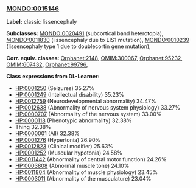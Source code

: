
### [MONDO:0015146](http://purl.obolibrary.org/obo/MONDO_0015146)
**Label:** classic lissencephaly

**Subclasses:** [MONDO:0020491](http://purl.obolibrary.org/obo/MONDO_0020491) (subcortical band heterotopia), [MONDO:0011830](http://purl.obolibrary.org/obo/MONDO_0011830) (lissencephaly due to LIS1 mutation), [MONDO:0010239](http://purl.obolibrary.org/obo/MONDO_0010239) (lissencephaly type 1 due to doublecortin gene mutation), 

**Corr. equiv. classes:** [Orphanet:2148](http://www.orpha.net/ORDO/Orphanet_2148), [OMIM:300067](http://purl.obolibrary.org/obo/OMIM_300067), [Orphanet:95232](http://www.orpha.net/ORDO/Orphanet_95232), [OMIM:607432](http://purl.obolibrary.org/obo/OMIM_607432), [Orphanet:99796](http://www.orpha.net/ORDO/Orphanet_99796), 

**Class expressions from DL-Learner:**

- [HP:0001250](http://purl.obolibrary.org/obo/HP_0001250) (Seizures) 35.27%
- [HP:0001249](http://purl.obolibrary.org/obo/HP_0001249) (Intellectual disability) 35.23%
- [HP:0012759](http://purl.obolibrary.org/obo/HP_0012759) (Neurodevelopmental abnormality) 34.47%
- [HP:0012638](http://purl.obolibrary.org/obo/HP_0012638) (Abnormality of nervous system physiology) 33.27%
- [HP:0000707](http://purl.obolibrary.org/obo/HP_0000707) (Abnormality of the nervous system) 33.00%
- [HP:0000118](http://purl.obolibrary.org/obo/HP_0000118) (Phenotypic abnormality) 32.38%
- Thing 32.38%
- [HP:0000001](http://purl.obolibrary.org/obo/HP_0000001) (All) 32.38%
- [HP:0001276](http://purl.obolibrary.org/obo/HP_0001276) (Hypertonia) 26.90%
- [HP:0012823](http://purl.obolibrary.org/obo/HP_0012823) (Clinical modifier) 25.63%
- [HP:0001252](http://purl.obolibrary.org/obo/HP_0001252) (Muscular hypotonia) 24.58%
- [HP:0011442](http://purl.obolibrary.org/obo/HP_0011442) (Abnormality of central motor function) 24.26%
- [HP:0003808](http://purl.obolibrary.org/obo/HP_0003808) (Abnormal muscle tone) 24.10%
- [HP:0011804](http://purl.obolibrary.org/obo/HP_0011804) (Abnormality of muscle physiology) 23.45%
- [HP:0003011](http://purl.obolibrary.org/obo/HP_0003011) (Abnormality of the musculature) 23.04%


